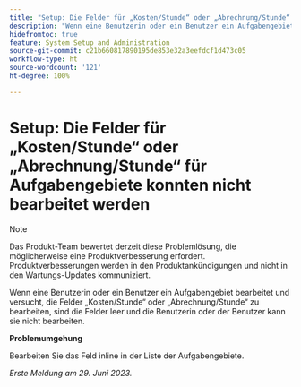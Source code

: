 ```yaml
---
title: "Setup: Die Felder für „Kosten/Stunde“ oder „Abrechnung/Stunde“ für Aufgabengebiete konnten nicht bearbeitet werden"
description: "Wenn eine Benutzerin oder ein Benutzer ein Aufgabengebiet bearbeitet und versucht, die Felder „Kosten/Stunde“ oder „Abrechnung/Stunde“ zu bearbeiten, sind die Felder leer und die Benutzerin oder der Benutzer kann sie nicht bearbeiten."
hidefromtoc: true
feature: System Setup and Administration
source-git-commit: c21b660817890195de853e32a3eefdcf1d473c05
workflow-type: ht
source-wordcount: '121'
ht-degree: 100%

---
```



# Setup: Die Felder für „Kosten/Stunde“ oder „Abrechnung/Stunde“ für Aufgabengebiete konnten nicht bearbeitet werden



>[!NOTE]
>
>Das Produkt-Team bewertet derzeit diese Problemlösung, die möglicherweise eine Produktverbesserung erfordert. Produktverbesserungen werden in den Produktankündigungen und nicht in den Wartungs-Updates kommuniziert.

Wenn eine Benutzerin oder ein Benutzer ein Aufgabengebiet bearbeitet und versucht, die Felder „Kosten/Stunde“ oder „Abrechnung/Stunde“ zu bearbeiten, sind die Felder leer und die Benutzerin oder der Benutzer kann sie nicht bearbeiten.

**Problemumgehung**

Bearbeiten Sie das Feld inline in der Liste der Aufgabengebiete.

_Erste Meldung am 29. Juni 2023._

